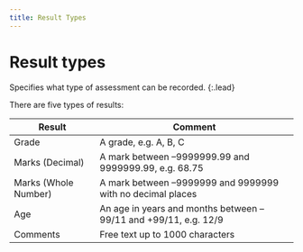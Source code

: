 ```yaml
---
title: Result Types
---
```


# Result types

Specifies what type of assessment can be recorded.
{:.lead}

There are five types of results:

| Result               | Comment                                                         |
| -------------------- | --------------------------------------------------------------- |
| Grade                | A grade, e.g. A, B, C                                           |
| Marks (Decimal)      | A mark between –9999999.99 and 9999999.99, e.g. 68.75           |
| Marks (Whole Number) | A mark between –9999999 and 9999999 with no decimal places      |
| Age                  | An age in years and months between –99/11 and +99/11, e.g. 12/9 |
| Comments             | Free text up to 1000 characters                                 |